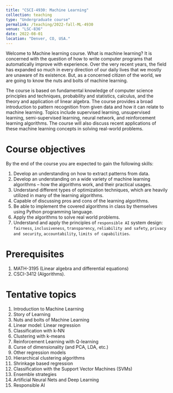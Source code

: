 ```yaml
---
title: "CSCI-4930: Machine Learning"
collection: teaching
type: "Undergraduate course"
permalink: /teaching/2022-fall-ML-4930
venue: "LSC-836"
date: 2022-08-01
location: "Denver, CO, USA."
---
```


Welcome to Machine learning course. What is machine learning? It is concerned with the question of how to write computer programs that automatically improve with experience. Over the very recent years, the field has expanded so much in every direction of our daily lives that we mostly are unaware of its existence. But, as a concerned citizen of the world, we are going to know the nuts and bolts of machine learning.

The course is based on fundamental knowledge of computer science principles and techniques, probability and statistics, calculus, and the theory and application of linear algebra. The course provides a broad introduction to pattern recognition from given data and how it can relate to machine learning. Topics include supervised learning, unsupervised learning, semi-supervised learning, neural network, and reinforcement learning algorithms. The course will also discuss recent applications of these machine learning concepts in solving real-world problems.


Course objectives
======
By the end of the course you are expected to gain the following skills:
1. Develop an understanding on how to extract patterns from data.
2. Develop an understanding on a wide variety of machine learning algorithms – how the algorithms work, and their practical usages.
3. Understand different types of optimization techniques, which are heavily utilized in many of the learning algorithms.
4. Capable of discussing pros and cons of the learning algorithms.
5. Be able to implement the covered algorithms in class by themselves using Python programming language.
6. Apply the algorithms to solve real world problems.
7. Understand and apply the principles of `responsible AI` system design: `fairness`, `inclusiveness`, `transparency`, `reliability and safety`, `privacy and security`, `accountability`, `limits of capabilities`. 

Prerequisites
======
1. MATH-3195 (Linear algebra and differential equations) 
2. CSCI-3412 (Algorithms).

Tentative topics
======
1. Introduction to Machine Learning
2. Story of Learning
3. Nuts and bolts of Machine Learning
4. Linear model: Linear regression
5. Classification with k-NN
6. Clustering with k-means
7. Reinforcement Learning with Q-learning
8. Curse of dimensionality (and PCA, LDA, etc.)
9. Other regression models
10. Hierarchical clustering algorithms
11. Shrinkage based regression
12. Classification with the Support Vector Machines (SVMs)
13. Ensemble strategies
14. Artificial Neural Nets and Deep Learning
15. Responsible AI